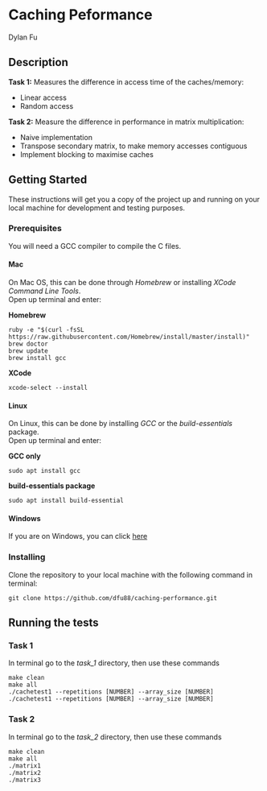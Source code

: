 # Caching Peformance

Dylan Fu

## Description

**Task 1:** Measures the difference in access time of the caches/memory:
  * Linear access
  * Random access

**Task 2:** Measure the difference in performance in matrix multiplication:
  * Naive implementation
  * Transpose secondary matrix, to make memory accesses contiguous
  * Implement blocking to maximise caches

## Getting Started

These instructions will get you a copy of the project up and running on your local machine for development and testing purposes.

### Prerequisites

You will need a GCC compiler to compile the C files.

#### Mac

On Mac OS, this can be done through *Homebrew* or installing *XCode Command Line Tools*.  
Open up terminal and enter:

**Homebrew**
```
ruby -e "$(curl -fsSL https://raw.githubusercontent.com/Homebrew/install/master/install)"
brew doctor
brew update
brew install gcc
```
**XCode**
```
xcode-select --install
```
#### Linux

On Linux, this can be done by installing *GCC* or the *build-essentials* package.  
Open up terminal and enter:

**GCC only**
```
sudo apt install gcc
```

**build-essentials package**
```
sudo apt install build-essential
```

#### Windows

If you are on Windows, you can click [here](https://preshing.com/20141108/how-to-install-the-latest-gcc-on-windows/)

### Installing

Clone the repository to your local machine with the following command in terminal:

```
git clone https://github.com/dfu88/caching-performance.git
```

## Running the tests

### Task 1
In terminal go to the *task_1* directory, then use these commands
```
make clean
make all
./cachetest1 --repetitions [NUMBER] --array_size [NUMBER]
./cachetest1 --repetitions [NUMBER] --array_size [NUMBER]
```

### Task 2
In terminal go to the *task_2* directory, then use these commands
```
make clean
make all
./matrix1
./matrix2
./matrix3
```
